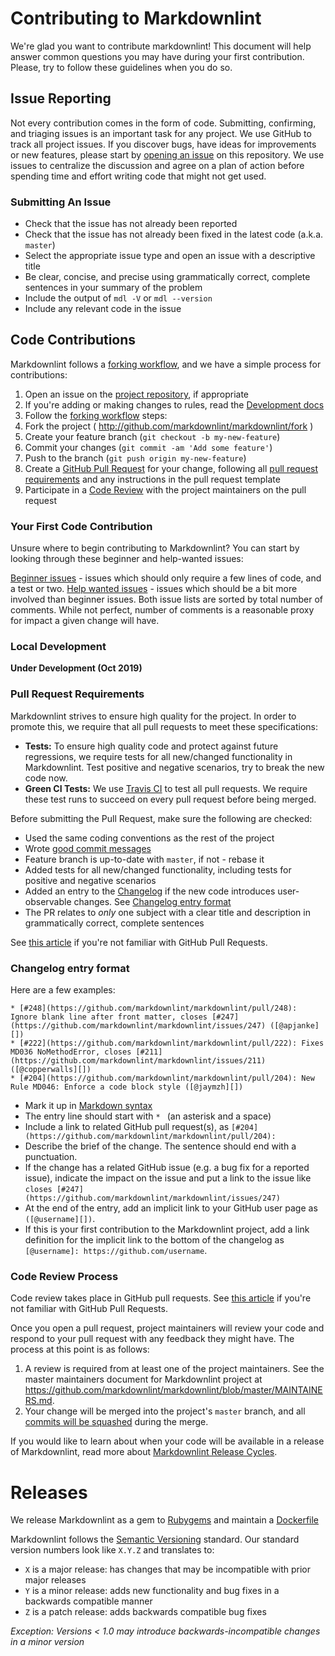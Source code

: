 # Contributing to Markdownlint

We're glad you want to contribute markdownlint! This document will help answer common questions you may have during your first contribution. Please, try to follow these guidelines when you do so.

## Issue Reporting

Not every contribution comes in the form of code. Submitting, confirming, and triaging issues is an important task for any project. We use GitHub to track all project issues. If you discover bugs, have ideas for improvements or new features, please start by [opening an issue](https://github.com/markdownlint/markdownlint/issues) on this repository. We use issues to centralize the discussion and agree on a plan of action before spending time and effort writing code that might not get used.

### Submitting An Issue

* Check that the issue has not already been reported
* Check that the issue has not already been fixed in the latest code (a.k.a. `master`)
* Select the appropriate issue type and open an issue with a descriptive title
* Be clear, concise, and precise using grammatically correct, complete sentences in your summary of the problem
* Include the output of `mdl -V` or `mdl --version`
* Include any relevant code in the issue

## Code Contributions

Markdownlint follows a [forking workflow](https://guides.github.com/activities/forking/), and we have a simple process for contributions:

1. Open an issue on the [project repository](https://github.com/markdownlint/markdownlint/issues), if appropriate
1. If you're adding or making changes to rules, read the [Development docs](#local-development)
1. Follow the [forking workflow](https://guides.github.com/activities/forking/) steps:
  1. Fork the project ( <http://github.com/markdownlint/markdownlint/fork> )
  1. Create your feature branch (`git checkout -b my-new-feature`)
  1. Commit your changes (`git commit -am 'Add some feature'`)
  1. Push to the branch (`git push origin my-new-feature`)
1. Create a [GitHub Pull Request](https://help.github.com/articles/about-pull-requests/) for your change, following all [pull request requirements](#pull-request-requirements) and any instructions in the pull request template
1. Participate in a [Code Review](#code-review-process) with the project maintainers on the pull request

### Your First Code Contribution

Unsure where to begin contributing to Markdownlint? You can start by looking through these beginner and help-wanted issues:

[Beginner issues](https://github.com/markdownlint/markdownlint/issues?q=is%3Aissue+is%3Aopen+label%3A%22good+first+issue%22+sort%3Acomments-desc) - issues which should only require a few lines of code, and a test or two.
[Help wanted issues](https://github.com/markdownlint/markdownlint/issues?q=is%3aissue+is%3aopen+label%3a%22help+wanted%22+sort%3Acomments-desc) - issues which should be a bit more involved than beginner issues.
Both issue lists are sorted by total number of comments. While not perfect, number of comments is a reasonable proxy for impact a given change will have.

### Local Development

**Under Development (Oct 2019)**
<!--
* Please try not to mess with the Rakefile, version, or history. If you want to have your own version, or is otherwise necessary, that is fine, but please isolate to its own commit so I can cherry-pick around it.
* [ ] Run `bundle exec rake default`. It executes all tests and Markdownlint for itself, and generates the documentation
-->

### Pull Request Requirements

Markdownlint strives to ensure high quality for the project. In order to promote this, we require that all pull requests to meet these specifications:

* **Tests:** To ensure high quality code and protect against future regressions, we require tests for all new/changed functionality in Markdownlint. Test positive and negative scenarios, try to break the new code now.
* **Green CI Tests:** We use [Travis CI](https://travis-ci.org/markdownlint/markdownlint) to test all pull requests. We require these test runs to succeed on every pull request before being merged.

Before submitting the Pull Request, make sure the following are checked:

* Used the same coding conventions as the rest of the project
* Wrote [good commit messages](https://chris.beams.io/posts/git-commit/)
* Feature branch is up-to-date with `master`, if not - rebase it
* Added tests for all new/changed functionality, including tests for positive and negative scenarios
* Added an entry to the [Changelog](https://github.com/markdownlint/markdownlint/blob/master/CHANGELOG.md) if the new code introduces user-observable changes. See [Changelog entry format](https://github.com/markdownlint/markdownlint/blob/master/CONTRIBUTING.md#changelog-entry-format)
* The PR relates to *only* one subject with a clear title and description in grammatically correct, complete sentences

See [this article](https://help.github.com/articles/about-pull-requests/) if you're not familiar with GitHub Pull Requests.

### Changelog entry format

Here are a few examples:

```
* [#248](https://github.com/markdownlint/markdownlint/pull/248): Ignore blank line after front matter, closes [#247](https://github.com/markdownlint/markdownlint/issues/247) ([@apjanke][])
* [#222](https://github.com/markdownlint/markdownlint/pull/222): Fixes MD036 NoMethodError, closes [#211](https://github.com/markdownlint/markdownlint/issues/211) ([@copperwalls][])
* [#204](https://github.com/markdownlint/markdownlint/pull/204): New Rule MD046: Enforce a code block style ([@jaymzh][])
```

* Mark it up in [Markdown syntax](https://guides.github.com/features/mastering-markdown/)
* The entry line should start with `* ` (an asterisk and a space)
* Include a link to related GitHub pull request(s), as `[#204](https://github.com/markdownlint/markdownlint/pull/204): `
* Describe the brief of the change. The sentence should end with a punctuation.
* If the change has a related GitHub issue (e.g. a bug fix for a reported issue), indicate the impact on the issue and put a link to the issue like `closes [#247](https://github.com/markdownlint/markdownlint/issues/247) `
* At the end of the entry, add an implicit link to your GitHub user page as `([@username][])`.
* If this is your first contribution to the Markdownlint project, add a link definition for the implicit link to the bottom of the changelog as `[@username]: https://github.com/username`.

### Code Review Process

Code review takes place in GitHub pull requests. See [this article](https://help.github.com/articles/about-pull-requests/) if you're not familiar with GitHub Pull Requests.

Once you open a pull request, project maintainers will review your code and respond to your pull request with any feedback they might have. The process at this point is as follows:

1. A review is required from at least one of the project maintainers. See the master maintainers document for Markdownlint project at <https://github.com/markdownlint/markdownlint/blob/master/MAINTAINERS.md>.
1. Your change will be merged into the project's `master` branch, and all [commits will be squashed](https://help.github.com/en/articles/about-pull-request-merges#squash-and-merge-your-pull-request-commits) during the merge.

If you would like to learn about when your code will be available in a release of Markdownlint, read more about [Markdownlint Release Cycles](#release-cycles).

# Releases

We release Markdownlint as a gem to [Rubygems](https://rubygems.org/gems/mdl) and maintain a [Dockerfile](https://hub.docker.com/r/mivok/markdownlint)

Markdownlint follows the [Semantic Versioning](http://semver.org/) standard. Our standard version numbers look like `X.Y.Z` and translates to:

* `X` is a major release: has changes that may be incompatible with prior major releases
* `Y` is a minor release: adds new functionality and bug fixes in a backwards compatible manner
* `Z` is a patch release: adds backwards compatible bug fixes

*Exception: Versions < 1.0 may introduce backwards-incompatible changes in a minor version*
